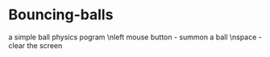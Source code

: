 # Bouncing-balls
a simple ball physics pogram 
\nleft mouse button - summon a ball
\nspace - clear the screen
